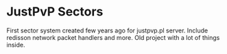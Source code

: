 # JustPvP Sectors


First sector system created few years ago for justpvp.pl server. Include redisson network packet handlers and more. Old project with a lot of things inside. 

